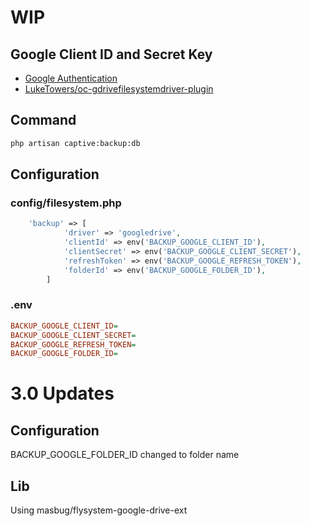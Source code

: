 # WIP

## Google Client ID and Secret Key

* [Google Authentication](https://developers.google.com/adwords/api/docs/guides/authentication)
* [LukeTowers/oc-gdrivefilesystemdriver-plugin](https://github.com/LukeTowers/oc-gdrivefilesystemdriver-plugin/blob/master/README.md)

## Command

```bash
php artisan captive:backup:db
```

## Configuration

### config/filesystem.php

```php
    'backup' => [
            'driver' => 'googledrive',
            'clientId' => env('BACKUP_GOOGLE_CLIENT_ID'),
            'clientSecret' => env('BACKUP_GOOGLE_CLIENT_SECRET'),
            'refreshToken' => env('BACKUP_GOOGLE_REFRESH_TOKEN'),
            'folderId' => env('BACKUP_GOOGLE_FOLDER_ID'),
        ]
```

### .env

```ini
BACKUP_GOOGLE_CLIENT_ID=
BACKUP_GOOGLE_CLIENT_SECRET=
BACKUP_GOOGLE_REFRESH_TOKEN=
BACKUP_GOOGLE_FOLDER_ID=
```

# 3.0 Updates
## Configuration 
BACKUP_GOOGLE_FOLDER_ID changed to folder name

## Lib
Using masbug/flysystem-google-drive-ext
